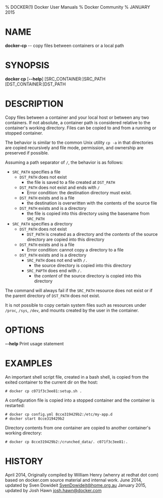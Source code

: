% DOCKER(1) Docker User Manuals
% Docker Community
% JANUARY 2015
# NAME
**docker-cp** -- copy files between containers or a local path

# SYNOPSIS
**docker cp**
[**--help**]
[SRC_CONTAINER:]SRC_PATH [DST_CONTAINER:]DST_PATH

# DESCRIPTION
Copy files between a container and your local host or between any two
containers. If not absolute, a container path is considered relative to the
container's working directory. Files can be copied to and from a running or
stopped container.

The behavior is similar to the common Unix utility `cp -a` in that directories
are copied recursively and file mode, permission, and ownership are preserved
if possible.

Assuming a path separator of `/`, the behavior is as follows:

- `SRC_PATH` specifies a file
    - `DST_PATH` does not exist
        - the file is saved to a file created at `DST_PATH`
    - `DST_PATH` does not exist and ends with `/`
        - Error condition: the destination directory must exist.
    - `DST_PATH` exists and is a file
        - the destination is overwritten with the contents of the source file
    - `DST_PATH` exists and is a directory
        - the file is copied into this directory using the basename from
          `SRC_PATH`
- `SRC_PATH` specifies a directory
    - `DST_PATH` does not exist
        - `DST_PATH` is created as a directory and the *contents* of the source
           directory are copied into this directory
    - `DST_PATH` exists and is a file
        - Error condition: cannot copy a directory to a file
    - `DST_PATH` exists and is a directory
        - `SRC_PATH` does not end with `/.`
            - the source directory is copied into this directory
        - `SRC_PAPTH` does end with `/.`
            - the *content* of the source directory is copied into this
              directory

The command will always fail if the `SRC_PATH` resource does not exist or if
the parent directory of `DST_PATH` does not exist.

It is not possible to copy certain system files such as resources under
`/proc`, `/sys`, `/dev`, and mounts created by the user in the container.

# OPTIONS
**--help**
  Print usage statement

# EXAMPLES
An important shell script file, created in a bash shell, is copied from
the exited container to the current dir on the host:

    # docker cp c071f3c3ee81:setup.sh .

A configuration file is copied into a stopped container and the container is
restarted:

    # docker cp config.yml 8cce319429b2:/etc/my-app.d
    # docker start 8cce319429b2

Directory contents from one container are copied to another container's
working directory:

	# docker cp 8cce319429b2:/crunched_data/. c071f3c3ee81:.

# HISTORY
April 2014, Originally compiled by William Henry (whenry at redhat dot com)
based on docker.com source material and internal work.
June 2014, updated by Sven Dowideit <SvenDowideit@home.org.au>
January 2015, updated by Josh Hawn <josh.hawn@docker.com>
